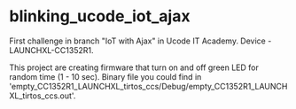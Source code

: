 # blinking_ucode_iot_ajax
First challenge in branch "IoT with Ajax" in Ucode IT Academy.
Device - LAUNCHXL-CC1352R1.

This project are creating firmware that turn on and off green LED for random time (1 - 10 sec).
Binary file you could find in 'empty_CC1352R1_LAUNCHXL_tirtos_ccs/Debug/empty_CC1352R1_LAUNCHXL_tirtos_ccs.out'.
